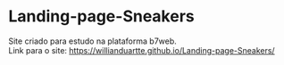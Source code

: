 # Landing-page-Sneakers

Site criado para estudo na plataforma b7web.<br/>
Link para o site: https://willianduartte.github.io/Landing-page-Sneakers/
